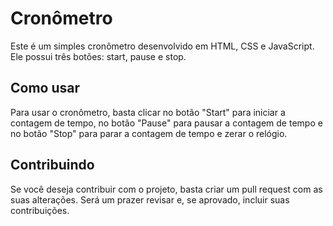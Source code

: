 # Cronômetro

Este é um simples cronômetro desenvolvido em HTML, CSS e JavaScript. Ele possui três botões: start, pause e stop.

## Como usar

Para usar o cronômetro, basta clicar no botão "Start" para iniciar a contagem de tempo, no botão "Pause" para pausar a contagem de tempo e no botão "Stop" para parar a contagem de tempo e zerar o relógio.

## Contribuindo

Se você deseja contribuir com o projeto, basta criar um pull request com as suas alterações. Será um prazer revisar e, se aprovado, incluir suas contribuições.

